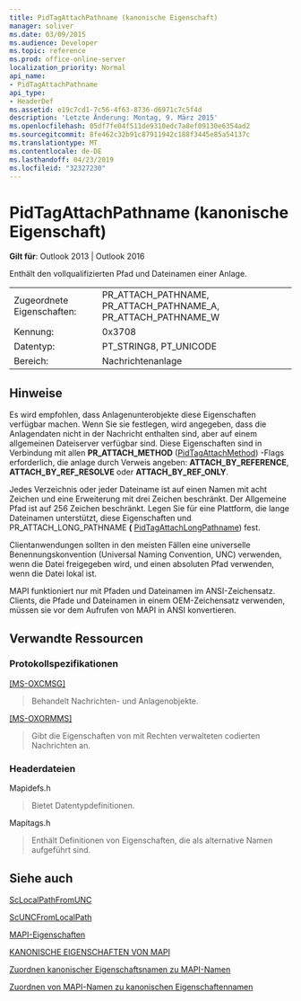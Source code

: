 ```yaml
---
title: PidTagAttachPathname (kanonische Eigenschaft)
manager: soliver
ms.date: 03/09/2015
ms.audience: Developer
ms.topic: reference
ms.prod: office-online-server
localization_priority: Normal
api_name:
- PidTagAttachPathname
api_type:
- HeaderDef
ms.assetid: e19c7cd1-7c56-4f63-8736-d6971c7c5f4d
description: 'Letzte Änderung: Montag, 9. März 2015'
ms.openlocfilehash: 05df7fe04f511de9310edc7a8ef09130e6354ad2
ms.sourcegitcommit: 8fe462c32b91c87911942c188f3445e85a54137c
ms.translationtype: MT
ms.contentlocale: de-DE
ms.lasthandoff: 04/23/2019
ms.locfileid: "32327230"
---
```

# <a name="pidtagattachpathname-canonical-property"></a>PidTagAttachPathname (kanonische Eigenschaft)

  
  
**Gilt für**: Outlook 2013 | Outlook 2016 
  
Enthält den vollqualifizierten Pfad und Dateinamen einer Anlage.
  
|||
|:-----|:-----|
|Zugeordnete Eigenschaften:  <br/> |PR_ATTACH_PATHNAME, PR_ATTACH_PATHNAME_A, PR_ATTACH_PATHNAME_W  <br/> |
|Kennung:  <br/> |0x3708  <br/> |
|Datentyp:  <br/> |PT_STRING8, PT_UNICODE  <br/> |
|Bereich:  <br/> |Nachrichtenanlage  <br/> |
   
## <a name="remarks"></a>Hinweise

Es wird empfohlen, dass Anlagenunterobjekte diese Eigenschaften verfügbar machen. Wenn Sie sie festlegen, wird angegeben, dass die Anlagendaten nicht in der Nachricht enthalten sind, aber auf einem allgemeinen Dateiserver verfügbar sind. Diese Eigenschaften sind in Verbindung mit allen **PR_ATTACH_METHOD** ([PidTagAttachMethod](pidtagattachmethod-canonical-property.md)) -Flags erforderlich, die anlage durch Verweis angeben: **ATTACH_BY_REFERENCE**, **ATTACH_BY_REF_RESOLVE** oder **ATTACH_BY_REF_ONLY**. 
  
Jedes Verzeichnis oder jeder Dateiname ist auf einen Namen mit acht Zeichen und eine Erweiterung mit drei Zeichen beschränkt. Der Allgemeine Pfad ist auf 256 Zeichen beschränkt. Legen Sie für eine Plattform, die lange Dateinamen unterstützt, diese Eigenschaften und PR_ATTACH_LONG_PATHNAME **(** [PidTagAttachLongPathname](pidtagattachlongpathname-canonical-property.md)) fest. 
  
Clientanwendungen sollten in den meisten Fällen eine universelle Benennungskonvention (Universal Naming Convention, UNC) verwenden, wenn die Datei freigegeben wird, und einen absoluten Pfad verwenden, wenn die Datei lokal ist.
  
MAPI funktioniert nur mit Pfaden und Dateinamen im ANSI-Zeichensatz. Clients, die Pfade und Dateinamen in einem OEM-Zeichensatz verwenden, müssen sie vor dem Aufrufen von MAPI in ANSI konvertieren. 
  
## <a name="related-resources"></a>Verwandte Ressourcen

### <a name="protocol-specifications"></a>Protokollspezifikationen

[[MS-OXCMSG]](https://msdn.microsoft.com/library/7fd7ec40-deec-4c06-9493-1bc06b349682%28Office.15%29.aspx)
  
> Behandelt Nachrichten- und Anlagenobjekte.
    
[[MS-OXORMMS]](https://msdn.microsoft.com/library/a121dda4-48f3-41f8-b12f-170f533038bb%28Office.15%29.aspx)
  
> Gibt die Eigenschaften von mit Rechten verwalteten codierten Nachrichten an.
    
### <a name="header-files"></a>Headerdateien

Mapidefs.h
  
> Bietet Datentypdefinitionen.
    
Mapitags.h
  
> Enthält Definitionen von Eigenschaften, die als alternative Namen aufgeführt sind.
    
## <a name="see-also"></a>Siehe auch



[ScLocalPathFromUNC](sclocalpathfromunc.md)
  
[ScUNCFromLocalPath](scuncfromlocalpath.md)


[MAPI-Eigenschaften](mapi-properties.md)
  
[KANONISCHE EIGENSCHAFTEN VON MAPI](mapi-canonical-properties.md)
  
[Zuordnen kanonischer Eigenschaftsnamen zu MAPI-Namen](mapping-canonical-property-names-to-mapi-names.md)
  
[Zuordnen von MAPI-Namen zu kanonischen Eigenschaftennamen](mapping-mapi-names-to-canonical-property-names.md)

